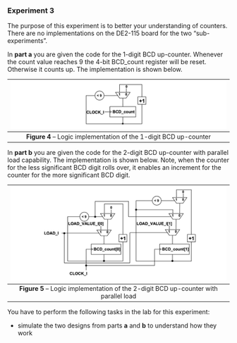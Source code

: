 ### Experiment 3

The purpose of this experiment is to better your understanding of counters. There are no implementations on the DE2-115 board for the two “sub-experiments”.
 
In **part a** you are given the code for the 1-digit BCD up-counter. Whenever the count value reaches 9 the 4-bit BCD_count register will be reset. Otherwise it counts up. The implementation is shown below.

| ![](one-BCD.png) |
|:--:|
|**Figure 4** – Logic implementation of the 1-digit BCD up-counter|
<a name="one-BCD"></a>
 
In **part b** you are given the code for the 2-digit BCD up-counter with parallel load capability. The implementation is shown below. Note, when the counter for the less significant BCD digit rolls over, it enables an increment for the counter for the more significant BCD digit.

| ![](two-BCD.png) |
|:--:|
|**Figure 5** – Logic implementation of the 2-digit BCD up-counter with parallel load|
<a name="two-BCD"></a> 

You have to perform the following tasks in the lab for this experiment:

* simulate the two designs from parts **a** and **b** to understand how they work
